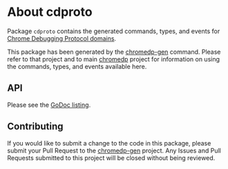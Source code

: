 # About cdproto

Package `cdproto` contains the generated commands, types, and events for
[Chrome Debugging Protocol domains](https://chromedevtools.github.io/devtools-protocol/).

This package has been generated by the [chromedp-gen](https://github.com/chromedp/chromedp-gen)
command. Please refer to that project and to main [chromedp](https://github.com/chromedp/chromedp)
project for information on using the commands, types, and events available
here.

## API

Please see the [GoDoc listing](https://godoc.org/github.com/chromedp/cdproto).

## Contributing

If you would like to submit a change to the code in this package, please submit
your Pull Request to the [chromedp-gen](https://github.com/chromedp/chromedp-gen)
project. Any Issues and Pull Requests submitted to this project will be closed
without being reviewed.
